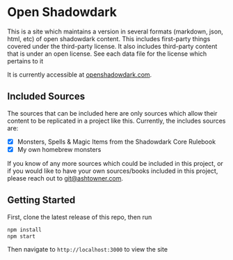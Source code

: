 # Open Shadowdark

This is a site which maintains a version in several formats (markdown, json,
html, etc) of open shadowdark content. This includes first-party things covered
under the third-party license. It also includes third-party content that is
under an open license. See each data file for the license which pertains to it

It is currently accessible at [openshadowdark.com](https://www.openshadowdark.com/).

## Included Sources

The sources that can be included here are only sources which allow their content
to be replicated in a project like this. Currently, the includes sources are:

- [x] Monsters, Spells & Magic Items from the Shadowdark Core Rulebook
- [x] My own homebrew monsters

If you know of any more sources which could be included in this project, or if
you would like to have your own sources/books included in this project, please
reach out to [git@ashtowner.com](mailto:git@ashtowner.com).

## Getting Started

First, clone the latest release of this repo, then run

```bash
npm install
npm start
```

Then navigate to `http://localhost:3000` to view the site
